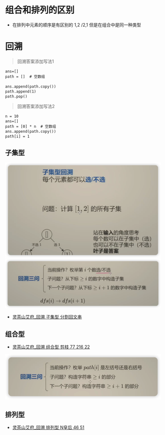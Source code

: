 # 组合和排列的区别

- 在排列中元素的顺序是有区别的 1,2 /2,1 但是在组合中是同一种类型

# 回溯

> 回溯答案添加写法1

```python3
ans=[]
path = []  # 空数组

ans.append(path.copy())
path.append(1)
path.pop()
```

> 回溯答案添加写法2

```python3
n = 10
ans=[]
path = [0] * n  # 空数组
ans.append(path.copy())
path[i] = 1
```

## 子集型

![img.png](img.png)
![img_1.png](img_1.png)

- [灵茶山艾府_回溯 子集型 分割回文串](https://www.bilibili.com/video/BV1mG4y1A7Gu/?spm_id_from=333.788&vd_source=5c4d3e12d3512ed84532d27dcef8ab0d)

## 组合型

- [灵茶山艾府_回溯 组合型 剪枝 77 216 22](https://www.bilibili.com/video/BV1xG4y1F7nC/?spm_id_from=333.788&vd_source=5c4d3e12d3512ed84532d27dcef8ab0d)

![img_2.png](img_2.png)

## 排列型

- [灵茶山艾府_回溯 排列型 N皇后 46 51](https://www.bilibili.com/video/BV1mY411D7f6/?spm_id_from=333.788&vd_source=5c4d3e12d3512ed84532d27dcef8ab0d)
